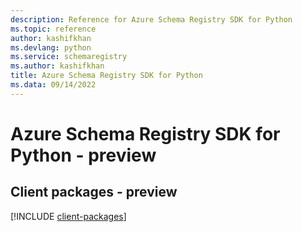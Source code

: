 ```yaml
---
description: Reference for Azure Schema Registry SDK for Python
ms.topic: reference
author: kashifkhan
ms.devlang: python
ms.service: schemaregistry
ms.author: kashifkhan
title: Azure Schema Registry SDK for Python
ms.data: 09/14/2022
---
```

# Azure Schema Registry SDK for Python - preview

## Client packages - preview
[!INCLUDE [client-packages](schema-registry-client-index.md)]